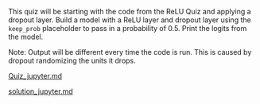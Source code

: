 This quiz will be starting with the code from the ReLU Quiz and applying a dropout layer. Build a model with a ReLU layer and dropout layer using the `keep_prob` placeholder to pass in a probability of 0.5. Print the logits from the model.

Note: Output will be different every time the code is run. This is caused by dropout randomizing the units it drops.

[Quiz_jupyter.md](./22_Quiz/Quiz_jupyter.md)

[solution_jupyter.md](./22_Quiz/solution_jupyter.md)
